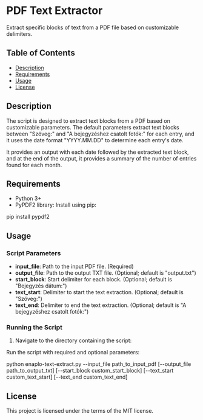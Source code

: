 # PDF Text Extractor

Extract specific blocks of text from a PDF file based on customizable delimiters.

## Table of Contents

- [Description](#description)
- [Requirements](#requirements)
- [Usage](#usage)
- [License](#license)

## Description

The script is designed to extract text blocks from a PDF based on customizable parameters. The default parameters extract text blocks between "Szöveg:" and "A bejegyzéshez csatolt fotók:" for each entry, and it uses the date format "YYYY.MM.DD" to determine each entry's date.

It provides an output with each date followed by the extracted text block, and at the end of the output, it provides a summary of the number of entries found for each month.

## Requirements

- Python 3+
- PyPDF2 library: Install using pip:

pip install pypdf2


## Usage

### Script Parameters

- **input_file**: Path to the input PDF file. (Required)
- **output_file**: Path to the output TXT file. (Optional; default is "output.txt")
- **start_block**: Start delimiter for each block. (Optional; default is "Bejegyzés dátum:")
- **text_start**: Delimiter to start the text extraction. (Optional; default is "Szöveg:")
- **text_end**: Delimiter to end the text extraction. (Optional; default is "A bejegyzéshez csatolt fotók:")

### Running the Script

1. Navigate to the directory containing the script:


Run the script with required and optional parameters:

python enaplo-text-extract.py --input_file path_to_input_pdf [--output_file path_to_output_txt] [--start_block custom_start_block] [--text_start custom_text_start] [--text_end custom_text_end]


## License

This project is licensed under the terms of the MIT license.

